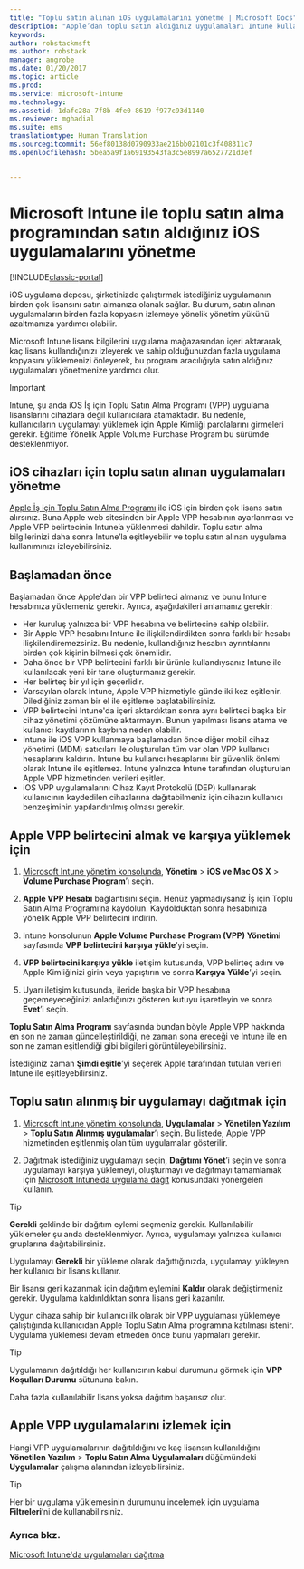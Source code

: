```yaml
---
title: "Toplu satın alınan iOS uygulamalarını yönetme | Microsoft Docs"
description: "Apple’dan toplu satın aldığınız uygulamaları Intune kullanarak yönetebilirsiniz. Lisans bilgilerini uygulama deposundan içeri aktarabilirsiniz, kaç lisans kullandığınızı izleyebilirsiniz ve sahip olduğunuzdan fazla uygulama kopyasını yüklemenizi önlenir."
keywords: 
author: robstackmsft
ms.author: robstack
manager: angrobe
ms.date: 01/20/2017
ms.topic: article
ms.prod: 
ms.service: microsoft-intune
ms.technology: 
ms.assetid: 1dafc28a-7f8b-4fe0-8619-f977c93d1140
ms.reviewer: mghadial
ms.suite: ems
translationtype: Human Translation
ms.sourcegitcommit: 56ef80138d0790933ae216bb02101c3f408311c7
ms.openlocfilehash: 5bea5a9f1a69193543fa3c5e8997a6527721d3ef


---
```


# <a name="manage-ios-apps-you-purchased-through-a-volume-purchase-program-with-microsoft-intune"></a>Microsoft Intune ile toplu satın alma programından satın aldığınız iOS uygulamalarını yönetme

[!INCLUDE[classic-portal](../includes/classic-portal.md)]

iOS uygulama deposu, şirketinizde çalıştırmak istediğiniz uygulamanın birden çok lisansını satın almanıza olanak sağlar. Bu durum, satın alınan uygulamaların birden fazla kopyasın izlemeye yönelik yönetim yükünü azaltmanıza yardımcı olabilir.

Microsoft Intune lisans bilgilerini uygulama mağazasından içeri aktararak, kaç lisans kullandığınızı izleyerek ve sahip olduğunuzdan fazla uygulama kopyasını yüklemenizi önleyerek, bu program aracılığıyla satın aldığınız uygulamaları yönetmenize yardımcı olur.

> [!Important]
> Intune, şu anda iOS İş için Toplu Satın Alma Programı (VPP) uygulama lisanslarını cihazlara değil kullanıcılara atamaktadır. Bu nedenle, kullanıcıların uygulamayı yüklemek için Apple Kimliği parolalarını girmeleri gerekir.
> Eğitime Yönelik Apple Volume Purchase Program bu sürümde desteklenmiyor.

## <a name="manage-volume-purchased-apps-for-ios-devices"></a>iOS cihazları için toplu satın alınan uygulamaları yönetme
[Apple İş için Toplu Satın Alma Programı](http://www.apple.com/business/vpp/) ile iOS için birden çok lisans satın alırsınız. Buna Apple web sitesinden bir Apple VPP hesabının ayarlanması ve Apple VPP belirtecinin Intune’a yüklenmesi dahildir.  Toplu satın alma bilgilerinizi daha sonra Intune’la eşitleyebilir ve toplu satın alınan uygulama kullanımınızı izleyebilirsiniz.

## <a name="before-you-start"></a>Başlamadan önce
Başlamadan önce Apple'dan bir VPP belirteci almanız ve bunu Intune hesabınıza yüklemeniz gerekir. Ayrıca, aşağıdakileri anlamanız gerekir:

* Her kuruluş yalnızca bir VPP hesabına ve belirtecine sahip olabilir.
* Bir Apple VPP hesabını Intune ile ilişkilendirdikten sonra farklı bir hesabı ilişkilendiremezsiniz. Bu nedenle, kullandığınız hesabın ayrıntılarını birden çok kişinin bilmesi çok önemlidir.
* Daha önce bir VPP belirtecini farklı bir ürünle kullandıysanız Intune ile kullanılacak yeni bir tane oluşturmanız gerekir.
* Her belirteç bir yıl için geçerlidir.
* Varsayılan olarak Intune, Apple VPP hizmetiyle günde iki kez eşitlenir. Dilediğiniz zaman bir el ile eşitleme başlatabilirsiniz.
* VPP belirtecini Intune'da içeri aktardıktan sonra aynı belirteci başka bir cihaz yönetimi çözümüne aktarmayın. Bunun yapılması lisans atama ve kullanıcı kayıtlarının kaybına neden olabilir.
* Intune ile iOS VPP kullanmaya başlamadan önce diğer mobil cihaz yönetimi (MDM) satıcıları ile oluşturulan tüm var olan VPP kullanıcı hesaplarını kaldırın. Intune bu kullanıcı hesaplarını bir güvenlik önlemi olarak Intune ile eşitlemez. Intune yalnızca Intune tarafından oluşturulan Apple VPP hizmetinden verileri eşitler.
* iOS VPP uygulamalarını Cihaz Kayıt Protokolü (DEP) kullanarak kullanıcının kaydedilen cihazlarına dağıtabilmeniz için cihazın kullanıcı benzeşiminin yapılandırılmış olması gerekir.

## <a name="to-get-and-upload-an-apple-vpp-token"></a>Apple VPP belirtecini almak ve karşıya yüklemek için

1.  [Microsoft Intune yönetim konsolunda](https://manage.microsoft.com), **Yönetim** &gt; **iOS ve Mac OS X** &gt; **Volume Purchase Program**’ı seçin.

2.  **Apple VPP Hesabı** bağlantısını seçin. Henüz yapmadıysanız İş için Toplu Satın Alma Programı’na kaydolun. Kaydolduktan sonra hesabınıza yönelik Apple VPP belirtecini indirin.

3.  Intune konsolunun **Apple Volume Purchase Program (VPP) Yönetimi** sayfasında **VPP belirtecini karşıya yükle**’yi seçin.

4.  **VPP belirtecini karşıya yükle** iletişim kutusunda, VPP belirteç adını ve Apple Kimliğinizi girin veya yapıştırın ve sonra **Karşıya Yükle**’yi seçin.

5.  Uyarı iletişim kutusunda, ileride başka bir VPP hesabına geçemeyeceğinizi anladığınızı gösteren kutuyu işaretleyin ve sonra **Evet**’i seçin.

**Toplu Satın Alma Programı** sayfasında bundan böyle Apple VPP hakkında en son ne zaman güncelleştirildiği, ne zaman sona ereceği ve Intune ile en son ne zaman eşitlendiği gibi bilgileri görüntüleyebilirsiniz.

İstediğiniz zaman **Şimdi eşitle**’yi seçerek Apple tarafından tutulan verileri Intune ile eşitleyebilirsiniz.

## <a name="to-deploy-a-volume-purchased-app"></a>Toplu satın alınmış bir uygulamayı dağıtmak için

1.  [Microsoft Intune yönetim konsolunda](https://manage.microsoft.com), **Uygulamalar** &gt; **Yönetilen Yazılım** &gt; **Toplu Satın Alınmış uygulamalar**’ı seçin. Bu listede, Apple VPP hizmetinden eşitlenmiş olan tüm uygulamalar gösterilir.

2.  Dağıtmak istediğiniz uygulamayı seçin, **Dağıtımı Yönet**’i seçin ve sonra uygulamayı karşıya yüklemeyi, oluşturmayı ve dağıtmayı tamamlamak için [Microsoft Intune’da uygulama dağıt](deploy-apps-in-microsoft-intune.md) konusundaki yönergeleri kullanın.

> [!TIP]
> **Gerekli** şeklinde bir dağıtım eylemi seçmeniz gerekir. Kullanılabilir yüklemeler şu anda desteklenmiyor. Ayrıca, uygulamayı yalnızca kullanıcı gruplarına dağıtabilirsiniz.

Uygulamayı **Gerekli** bir yükleme olarak dağıttığınızda, uygulamayı yükleyen her kullanıcı bir lisans kullanır.

Bir lisansı geri kazanmak için dağıtım eylemini **Kaldır** olarak değiştirmeniz gerekir. Uygulama kaldırıldıktan sonra lisans geri kazanılır.

Uygun cihaza sahip bir kullanıcı ilk olarak bir VPP uygulaması yüklemeye çalıştığında kullanıcıdan Apple Toplu Satın Alma programına katılması istenir. Uygulama yüklemesi devam etmeden önce bunu yapmaları gerekir.

> [!TIP]
> Uygulamanın dağıtıldığı her kullanıcının kabul durumunu görmek için **VPP Koşulları Durumu** sütununa bakın.

Daha fazla kullanılabilir lisans yoksa dağıtım başarısız olur.

## <a name="to-monitor-apple-vpp-apps"></a>Apple VPP uygulamalarını izlemek için
Hangi VPP uygulamalarının dağıtıldığını ve kaç lisansın kullanıldığını **Yönetilen Yazılım** &gt; **Toplu Satın Alma Uygulamaları** düğümündeki **Uygulamalar** çalışma alanından izleyebilirsiniz.

> [!TIP]
> Her bir uygulama yüklemesinin durumunu incelemek için uygulama **Filtreleri**’ni de kullanabilirsiniz.

### <a name="see-also"></a>Ayrıca bkz.
[Microsoft Intune'da uygulamaları dağıtma](deploy-apps-in-microsoft-intune.md)



<!--HONumber=Jan17_HO3-->



